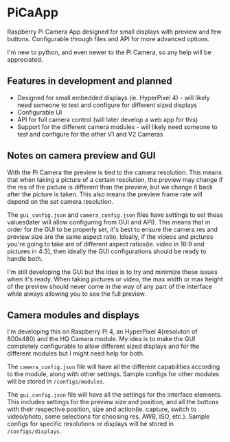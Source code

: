 # PiCaApp
Raspberry Pi Camera App designed for small displays with preview and few buttons. Configurable through files and API for more advanced options.

I'm new to python, and even newer to the Pi Camera, so any help will be appreciated.

## Features in development and planned

* Designed for small embedded displays (ie. HyperPixel 4) - will likely need someone to test and configure for different sized displays
* Configurable UI
* API for full camera control (will later develop a web app for this)
* Support for the different camera modules - will likely need someone to test and configure for the other V1 and V2 Cameras

## Notes on camera preview and GUI
With the Pi Camera the preview is tied to the camera resolution. This means that when taking a picture of a certain resolution, the preview may change if the res of the picture is different than the preview, but we change it back after the picture is taken. This also means the preview frame rate will depend on the set camera resolution.

The `gui_config.json` and `camera_config.json` files have settings to set these values(later will allow configuring from GUI and API). This means that in order for the GUI to be properly set, it's best to ensure the camera res and preview size are the same aspect ratio. Ideally, if the videos and pictures you're going to take are of different aspect ratios(ie. video in 16:9 and pictures in 4:3), then ideally the GUI configurations should be ready to handle both.

I'm still developing the GUI but the idea is to try and minimize these issues when it's ready. When taking pictures or video, the max width or max height of the preview should never come in the way of any part of the interface while always allowing you to see the full preview.

## Camera modules and displays
I'm developing this on Raspberry Pi 4, an HyperPixel 4(resoluton of 800x480) and the HQ Camera module. My idea is to make the GUI completely configurable to allow different sized displays and for the different modules but I might need help for both. 

The `camera_config.json` file will have all the different capabilities according to the module, along with other settings. Sample configs for other modules will be stored in `/configs/modules`.

The `gui_config.json` file will have all the settings for the interface elements. This includes settings for the preview size and position, and all the buttons with their respective position, size and action(ie. capture, switch to video/photo, some selections for choosing res, AWB, ISO, etc.). Sample configs for specific resolutions or displays will be stored in `/configs/displays`.